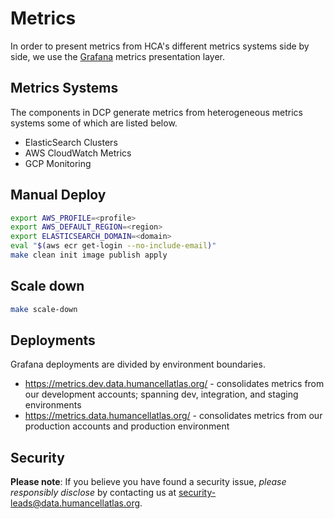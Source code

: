 # Metrics

In order to present metrics from HCA's different metrics systems side by side, we use the [Grafana](https://grafana.com/) metrics presentation layer.

## Metrics Systems
The components in DCP generate metrics from heterogeneous metrics systems some of which are listed below.

* ElasticSearch Clusters
* AWS CloudWatch Metrics
* GCP Monitoring

## Manual Deploy

```bash
export AWS_PROFILE=<profile>
export AWS_DEFAULT_REGION=<region>
export ELASTICSEARCH_DOMAIN=<domain>
eval "$(aws ecr get-login --no-include-email)"
make clean init image publish apply
```

## Scale down

```bash
make scale-down
```

## Deployments
Grafana deployments are divided by environment boundaries.

* https://metrics.dev.data.humancellatlas.org/ - consolidates metrics from our development accounts; spanning dev, integration, and staging environments
* https://metrics.data.humancellatlas.org/ - consolidates metrics from our production accounts and production environment

## Security

**Please note**: If you believe you have found a security issue, _please responsibly disclose_ by contacting us at [security-leads@data.humancellatlas.org](mailto:security-leads@data.humancellatlas.org).
